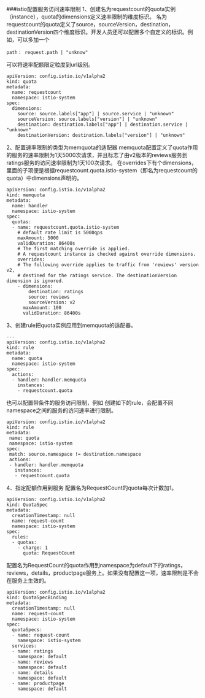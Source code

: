 ###istio配置服务访问速率限制
1、创建名为requestcount的quota实例（instance），quota的dimensions定义速率限制的维度标识。
名为requestcount的quota定义了source，sourceVersion，destination，destinationVersion四个维度标识。开发人员还可以配置多个自定义的标识。例如，可以多加一个
```
path： request.path | "unknow"
```
可以将速率配额限定粒度到url级别。
```
apiVersion: config.istio.io/v1alpha2
kind: quota
metadata:
  name: requestcount
  namespace: istio-system
spec:
  dimensions:
    source: source.labels["app"] | source.service | "unknown"
    sourceVersion: source.labels["version"] | "unknown"
    destination: destination.labels["app"] | destination.service | "unknown"
    destinationVersion: destination.labels["version"] | "unknown"
```

2、配置速率限制的类型为memquota的适配器
memquota配置定义了quota作用的服务的速率限制为1天5000次请求，并且标志了由v2版本的reviews服务到ratings服务的访问速率限制为1天100次请求。
在overrides下有个dimensions，里面的子项便是根据requestcount.quota.istio-system（即名为requestcount的quota）中dimensions声明的。
```
apiVersion: config.istio.io/v1alpha2
kind: memquota
metadata:
  name: handler
  namespace: istio-system
spec:
  quotas:
  - name: requestcount.quota.istio-system
    # default rate limit is 5000qps
    maxAmount: 5000
    validDuration: 86400s
    # The first matching override is applied.
    # A requestcount instance is checked against override dimensions.
    overrides:
    # The following override applies to traffic from 'rewiews' version v2,
    # destined for the ratings service. The destinationVersion dimension is ignored.
    - dimensions:
        destination: ratings
        source: reviews
        sourceVersion: v2
      maxAmount: 100
      validDuration: 86400s
```
3、创建rule把quota实例应用到memquota的适配器。
```
---
apiVersion: config.istio.io/v1alpha2
kind: rule
metadata:
  name: quota
  namespace: istio-system
spec:
  actions:
  - handler: handler.memquota
    instances:
    - requestcount.quota
```
也可以配置带条件的服务访问限制，例如
创建如下的rule，会配置不同namespace之间的服务的访问速率进行限制。
```
apiVersion: config.istio.io/v1alpha2
kind: rule
metadata:
 name: quota
 namespace: istio-system
spec:
 match: source.namespace != destination.namespace
 actions:
 - handler: handler.memquota
   instances:
   - requestcount.quota
```
4、指定配额作用到服务
配置名为RequestCount的quota每次计数加1。
```
apiVersion: config.istio.io/v1alpha2
kind: QuotaSpec
metadata:
  creationTimestamp: null
  name: request-count
  namespace: istio-system
spec:
  rules:
  - quotas:
    - charge: 1
      quota: RequestCount
```
配置名为RequestCount的quota作用到namespace为default下的ratings，reviews，details，productpage服务上。如果没有配置这一项，速率限制是不会在服务上生效的。
```
apiVersion: config.istio.io/v1alpha2
kind: QuotaSpecBinding
metadata:
  creationTimestamp: null
  name: request-count
  namespace: istio-system
spec:
  quotaSpecs:
  - name: request-count
    namespace: istio-system
  services:
  - name: ratings
    namespace: default
  - name: reviews
    namespace: default
  - name: details
    namespace: default
  - name: productpage
    namespace: default
```